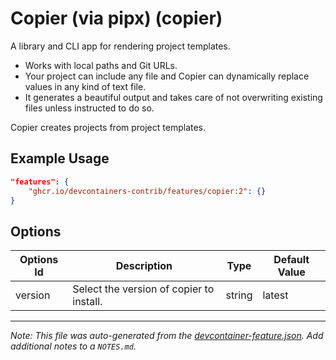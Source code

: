 
# Copier (via pipx) (copier)

A library and CLI app for rendering project templates.

* Works with local paths and Git URLs.
* Your project can include any file and Copier can dynamically replace values in any
  kind of text file.
* It generates a beautiful output and takes care of not overwriting existing files
  unless instructed to do so.

Copier creates projects from project templates.

## Example Usage

```json
"features": {
    "ghcr.io/devcontainers-contrib/features/copier:2": {}
}
```

## Options

| Options Id | Description | Type | Default Value |
|-----|-----|-----|-----|
| version | Select the version of copier to install. | string | latest |



---

_Note: This file was auto-generated from the [devcontainer-feature.json](https://github.com/devcontainers-contrib/features/blob/main/src/copier/devcontainer-feature.json).  Add additional notes to a `NOTES.md`._
